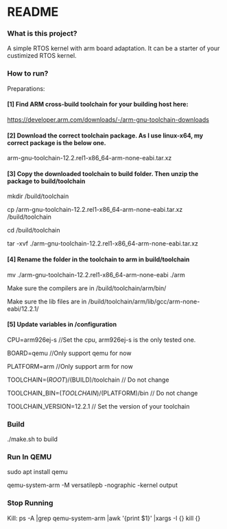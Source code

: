 # README #

### What is this project? ###
A simple RTOS kernel with arm board adaptation. It can be a starter of your custimized RTOS kernel.

### How to run? ###
Preparations:

#### [1] Find ARM cross-build toolchain for your building host here: ####

https://developer.arm.com/downloads/-/arm-gnu-toolchain-downloads

#### [2] Download the correct toolchain package. As I use linux-x64, my correct package is the below one. ####

arm-gnu-toolchain-12.2.rel1-x86_64-arm-none-eabi.tar.xz

#### [3] Copy the downloaded toolchain to build folder. Then unzip the package to build/toolchain ####

mkdir <Project Folder>/build/toolchain

cp <Your Download Folder>/arm-gnu-toolchain-12.2.rel1-x86_64-arm-none-eabi.tar.xz <Project Folder>/build/toolchain

cd <Project Folder>/build/toolchain

tar -xvf ./arm-gnu-toolchain-12.2.rel1-x86_64-arm-none-eabi.tar.xz

#### [4] Rename the folder in the toolchain to arm in build/toolchain ####

mv ./arm-gnu-toolchain-12.2.rel1-x86_64-arm-none-eabi ./arm

Make sure the compilers are in <Project Folder>/build/toolchain/arm/bin/

Make sure the lib files are in <Project Folder>/build/toolchain/arm/lib/gcc/arm-none-eabi/12.2.1/

#### [5] Update variables in <Project Folder>/configuration ####

CPU=arm926ej-s //Set the cpu, arm926ej-s is the only tested one.

BOARD=qemu     //Only support qemu for now

PLATFORM=arm   //Only support arm for now

TOOLCHAIN=$(ROOT)/$(BUILD)/toolchain // Do not change

TOOLCHAIN_BIN=$(TOOLCHAIN)/$(PLATFORM)/bin // Do not change

TOOLCHAIN_VERSION=12.2.1 // Set the version of your toolchain

### Build ###

./make.sh to build


### Run In QEMU ###

sudo apt install qemu

qemu-system-arm -M versatilepb -nographic -kernel output

### Stop Running ###

Kill:
ps -A |grep qemu-system-arm |awk '{print $1}' |xargs -I {} kill {}
